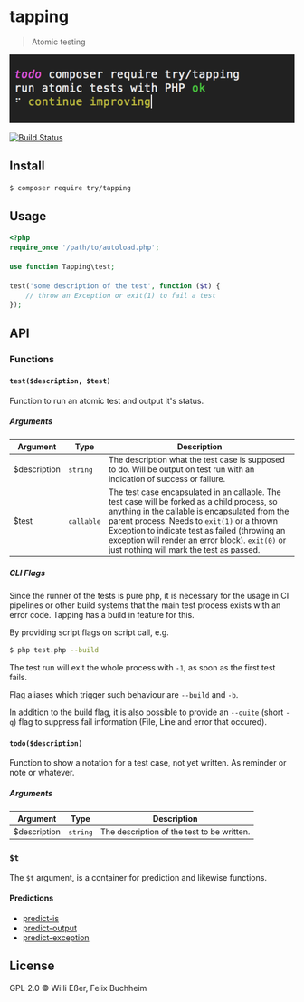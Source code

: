 # tapping
> Atomic testing

![demo](./demo.png)

[![Build Status](https://travis-ci.org/try-php/tapping.svg?branch=master)](https://travis-ci.org/try-php/tapping)

## Install

```bash
$ composer require try/tapping
```

## Usage

```php
<?php
require_once '/path/to/autoload.php';

use function Tapping\test;

test('some description of the test', function ($t) {
	// throw an Exception or exit(1) to fail a test
});
```

## API

### Functions

#### `test($description, $test)`

Function to run an atomic test and output it's status.

##### Arguments

| Argument | Type | Description |
|---|---|---|
| $description | `string` | The description what the test case is supposed to do. Will be output on test run with an indication of success or failure. |
| $test | `callable` | The test case encapsulated in an callable. The test case will be forked as a child process, so anything in the callable is encapsulated from the parent process. Needs to `exit(1)` or a thrown Exception to indicate test as failed (throwing an exception will render an error block). `exit(0)` or just nothing will mark the test as passed. |

##### CLI Flags

Since the runner of the tests is pure php, it is necessary for the usage in CI pipelines or other build systems that the main test process exists with an error code. Tapping has a build in feature for this.

By providing script flags on script call, e.g.

```bash
$ php test.php --build
```

The test run will exit the whole process with `-1`, as soon as the first test fails.

Flag aliases which trigger such behaviour are `--build` and `-b`.

In addition to the build flag, it is also possible to provide an `--quite` (short `-q`) flag to suppress fail information (File, Line and error that occured).

#### `todo($description)`

Function to show a notation for a test case, not yet written. As reminder or note or whatever.

##### Arguments

| Argument | Type | Description |
|---|---|---|
| $description | `string` | The description of the test to be written. |

### `$t`

The `$t` argument, is a container for prediction and likewise functions.

#### Predictions

* [predict-is](https://github.com/try-php/predict-is)
* [predict-output](https://github.com/try-php/predict-output)
* [predict-exception](https://github.com/try-php/predict-exception)

## License

GPL-2.0 © Willi Eßer, Felix Buchheim